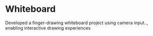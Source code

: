 # Whiteboard
Developed a finger-drawing whiteboard project using camera input.., enabling interactive drawing experiences
